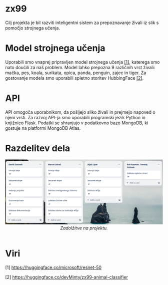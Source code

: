 # zx99

Cilj projekta je bil razviti inteligentni sistem za prepoznavanje živali iz slik s pomočjo strojnega učenja.

# Model strojnega učenja

Uporabili smo vnaprej pripravljen model strojnega učenja [[1]](#1), katerega smo nato doučili za naš problem. Model
lahko prepozna 9 različnih vrst živali: mačka, pes, koala, surikata, opica, panda, penguin, zajec in tiger. Za
gostovanje modela smo uporabili spletno storitev HubbingFace [[2]](#2).

# API

API omogoča uporabnikom, da pošljejo sliko živali in prejmejo napoved o njeni vrsti. Za razvoj API-ja smo uporabili
programski jezik Python in knjižnico Flask. Podatki se shranjujo v podatkovno bazo MongoDB, ki gostuje na platformi
MongoDB Atlas.

# Razdelitev dela

<div align="center">
  <img src="img/tasks.png" alt="Zadolžitve na projektu">
  <br/>
  <i>Zadolžitve na projektu.</i>
</div>
<br/>

# Viri

<a id="1">[1]</a>
https://huggingface.co/microsoft/resnet-50

<a id="2">[2]</a>
https://huggingface.co/devMinty/zx99-animal-classifier
